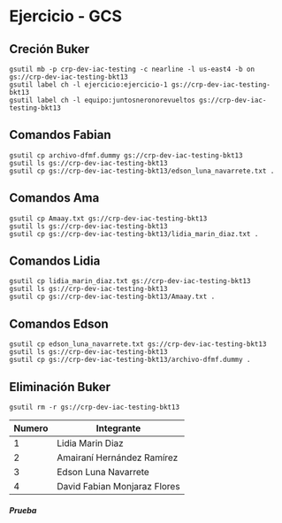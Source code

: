 # Ejercicio - GCS

## Creción Buker

```
gsutil mb -p crp-dev-iac-testing -c nearline -l us-east4 -b on gs://crp-dev-iac-testing-bkt13
gsutil label ch -l ejercicio:ejercicio-1 gs://crp-dev-iac-testing-bkt13
gsutil label ch -l equipo:juntosneronorevueltos gs://crp-dev-iac-testing-bkt13

```

## Comandos Fabian

```
gsutil cp archivo-dfmf.dummy gs://crp-dev-iac-testing-bkt13
gsutil ls gs://crp-dev-iac-testing-bkt13
gsutil cp gs://crp-dev-iac-testing-bkt13/edson_luna_navarrete.txt .
```

## Comandos Ama

```
gsutil cp Amaay.txt gs://crp-dev-iac-testing-bkt13
gsutil ls gs://crp-dev-iac-testing-bkt13
gsutil cp gs://crp-dev-iac-testing-bkt13/lidia_marin_diaz.txt .
```

## Comandos Lidia

```
gsutil cp lidia_marin_diaz.txt gs://crp-dev-iac-testing-bkt13
gsutil ls gs://crp-dev-iac-testing-bkt13
gsutil cp gs://crp-dev-iac-testing-bkt13/Amaay.txt .
```

## Comandos Edson

```
gsutil cp edson_luna_navarrete.txt gs://crp-dev-iac-testing-bkt13
gsutil ls gs://crp-dev-iac-testing-bkt13
gsutil cp gs://crp-dev-iac-testing-bkt13/archivo-dfmf.dummy .
```

## Eliminación Buker
```
gsutil rm -r gs://crp-dev-iac-testing-bkt13
```

Numero | Integrante
--|--
1 | Lidia Marin Diaz
2 | Amairaní Hernández Ramírez
3 | Edson Luna Navarrete
4 | David Fabian Monjaraz Flores

##### Prueba
